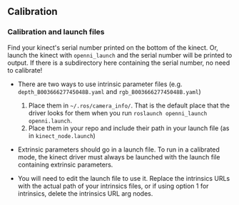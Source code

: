 ## Calibration

### Calibration and launch files
Find your kinect's serial number printed on the bottom of the kinect. Or, launch the kinect with `openni_launch` and the serial number will be printed to output. If there is a subdirectory here containing the serial number, no need to calibrate!

* There are two ways to use intrinsic parameter files (e.g. `depth_B00366627745048B.yaml` and `rgb_B00366627745048B.yaml`)
  1. Place them in `~/.ros/camera_info/`. That is the default place that the driver looks for them when you run `roslaunch openni_launch openni.launch`.
  2. Place them in your repo and include their path in your launch file (as in `kinect_node.launch`)

* Extrinsic parameters should go in a launch file. To run in a calibrated mode, the kinect driver must always be launched with the launch file containing extrinsic parameters.
* You will need to edit the launch file to use it. Replace the intrinsics URLs with the actual path of your intrinsics files, or if using option 1 for intrinsics, delete the intrinsics URL arg nodes.


